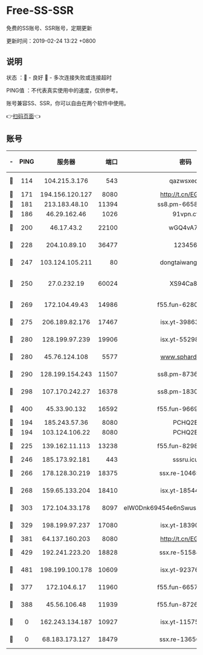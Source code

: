# Free-SS-SSR

免费的SS账号、SSR账号，定期更新

更新时间：2019-02-24 13:22 +0800

## 说明

状态     ：🙂 - 良好 🙁 - 多次连接失败或连接超时

PING值   ：不代表真实使用中的速度，仅供参考。

账号兼容SS、SSR，你可以自由在两个软件中使用。

👉[扫码页面](https://liesauer.github.io/free-ss-ssr.github.io/)👈

## 账号

|-|PING|服务器|端口|密码|加密方式|区域|
|:----:|:----:|:-----:|-----:|:----:|:----:|:----:|
|🙂|114|104.215.3.176|543|qazwsxedc|aes-256-gcm|JP|
|🙂|171|194.156.120.127|8080|http://t.cn/EGJIyrl|rc4-md5|RU|
|🙂|181|213.183.48.10|11394|ss8.pm-66583704|rc4-md5|RU|
|🙂|186|46.29.162.46|1026|91vpn.cf|rc4-md5|RU|
|🙂|200|46.17.43.2|22100|wGQ4vA7D|aes-256-gcm|RU|
|🙂|228|204.10.89.10|36477|123456|aes-256-cfb|US|
|🙂|247|103.124.105.211|80|dongtaiwang.com|aes-256-cfb|US|
|🙂|250|27.0.232.19|60024|XS94Ca8K|xchacha20-ietf-poly1305|HK|
|🙂|269|172.104.49.43|14986|f55.fun-62809242|aes-256-cfb|SG|
|🙂|275|206.189.82.176|17467|isx.yt-39863046|aes-256-cfb|SG|
|🙂|280|128.199.97.239|19906|isx.yt-55298055|aes-256-cfb|SG|
|🙂|280|45.76.124.108|5577|www.sphard.com|aes-256-cfb|AU|
|🙂|290|128.199.154.243|11507|ss8.pm-87365089|aes-256-cfb|SG|
|🙂|298|107.170.242.27|16378|ss8.pm-18305798|aes-256-cfb|US|
|🙂|400|45.33.90.132|16592|f55.fun-96694755|aes-256-cfb|US|
|🙂|194|185.243.57.36|8080|PCHQ2E|rc4-md5|US|
|🙂|194|103.124.106.22|8080|PCHQ2E|rc4-md5|US|
|🙂|225|139.162.11.113|13238|f55.fun-82987043|aes-256-cfb|SG|
|🙂|246|185.173.92.181|443|sssru.icu|rc4-md5|RU|
|🙂|266|178.128.30.219|18375|ssx.re-10465888|aes-256-cfb|SG|
|🙂|268|159.65.133.204|18410|isx.yt-18544574|aes-256-cfb|SG|
|🙂|303|172.104.33.178|8097|eIW0Dnk69454e6nSwuspv9DmS201tQ0D|aes-256-cfb|SG|
|🙂|329|198.199.97.237|17080|isx.yt-18390147|aes-256-cfb|US|
|🙂|381|64.137.160.203|8080|http://t.cn/EGJIyrl|rc4-md5|CA|
|🙂|429|192.241.223.20|18828|ssx.re-51584753|aes-256-cfb|US|
|🙂|481|198.199.100.178|10609|isx.yt-92376934|aes-256-cfb|US|
|🙁|377|172.104.6.17|11960|f55.fun-66579166|aes-256-cfb|US|
|🙁|388|45.56.106.48|11939|f55.fun-87263738|aes-256-cfb|US|
|🙁|0|162.243.134.187|10927|isx.yt-11575973|aes-256-cfb|US|
|🙁|0|68.183.173.127|18479|ssx.re-13656982|aes-256-cfb|US|
